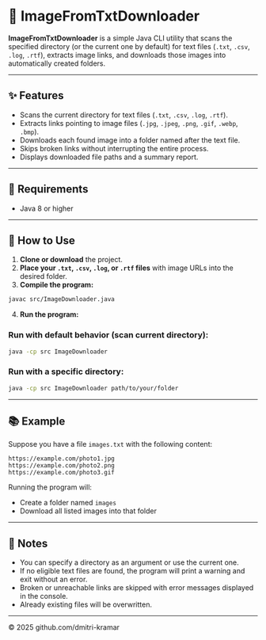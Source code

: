 # 📂 ImageFromTxtDownloader

**ImageFromTxtDownloader** is a simple Java CLI utility that scans the specified directory 
(or the current one by default) for text files (`.txt`, `.csv`, `.log`, `.rtf`), extracts image links, 
and downloads those images into automatically created folders.

---

## ✨ Features

- Scans the current directory for text files (`.txt`, `.csv`, `.log`, `.rtf`).
- Extracts links pointing to image files (`.jpg`, `.jpeg`, `.png`, `.gif`, `.webp`, `.bmp`).
- Downloads each found image into a folder named after the text file.
- Skips broken links without interrupting the entire process.
- Displays downloaded file paths and a summary report.

---

## 📝 Requirements

- Java 8 or higher

---

## 🔄 How to Use

1. **Clone or download** the project.
2. **Place your `.txt`, `.csv`, `.log`, or `.rtf` files** with image URLs into the desired folder.
3. **Compile the program:**

```bash
javac src/ImageDownloader.java
```

4. **Run the program:**

### Run with default behavior (scan current directory):

```bash
java -cp src ImageDownloader
```

### Run with a specific directory:

```bash
java -cp src ImageDownloader path/to/your/folder
```

---

## 📚 Example

Suppose you have a file `images.txt` with the following content:

```
https://example.com/photo1.jpg
https://example.com/photo2.png
https://example.com/photo3.gif
```

Running the program will:
- Create a folder named `images`
- Download all listed images into that folder

---

## 🔹 Notes

- You can specify a directory as an argument or use the current one.
- If no eligible text files are found, the program will print a warning and exit without an error.
- Broken or unreachable links are skipped with error messages displayed in the console.
- Already existing files will be overwritten.

---

© 2025 github.com/dmitri-kramar

